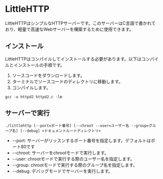 # LittleHTTP
LittleHTTPはシンプルなHTTPサーバーです。このサーバーはC言語で書かれており、軽量で高速なWebサーバーを構築するために使用できます。
## インストール
LittleHTTPはコンパイルしてインストールする必要があります。以下はコンパイルとインストールの手順です。
1. ソースコードをダウンロードします。
2. ターミナルでソースコードのディレクトリに移動します。
3. コンパイルします。
```
gcc -o httpd2 httpd2.c -lm
```
## サーバーで実行
```
./littlehttp [--port=ポート番号] [--chroot --user=ユーザー名 --group=グループ名] [--debug] <ドキュメントルートディレクトリ>
```
* --port: サーバーがリッスンするポート番号を指定します。デフォルトはポート80です
* --chroot: サーバーをchrootモードで実行します。
* --user: chrootモードで実行する際のユーザー名を指定します。
* --group: chrootモードで実行する際のグループ名を指定します。
* --debug: デバッグモードでサーバーを実行します。